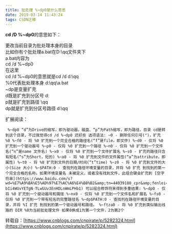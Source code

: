 ```yaml
---
title: 批处理 %~dp0是什么意思
date: 2019-03-14 11:43:24
tags: CSDN迁移
---
```

   **cd /D %~dp0**的意思如下：

 更改当前目录为批处理本身的目录   
 比如你有个批处理a.bat在D:\qq文件夹下   
 a.bat内容为   
 cd /d %~dp0   
 在这里   
 cd /d %~dp0的意思就是cd /d d:\qq   
 %0代表批处理本身 d:\qq\a.bat   
 ~dp是变量扩充   
 d既是扩充到分区号 d:   
 p就是扩充到路径 \qq   
 dp就是扩充到分区号路径 d:\qq 

 扩展阅读：

 
```
 %~dp0 “d”为Drive的缩写，即为驱动器，磁盘、“p”为Path缩写，即为路径，目录 cd是转到这个目录，不过我觉得cd /d %~dp0 还好些 选项语法: ~0 - 删除任何引号(")，扩充 %0 %~f0 - 将 %0 扩充到一个完全合格的路径名(“f”是file，即文件) %~d0 - 仅将 %0 扩充到一个驱动器号 %~p0 - 仅将 %0 扩充到一个路径 %~n0 - 仅将 %0 扩充到一个文件名(“n”是name 文件名) %~x0 - 仅将 %0 扩充到一个文件扩展名 %~s0 - 扩充的路径只含有短名(“s”为Short，短的) %~a0 - 将 %0 扩充到文件的文件属性(“a”为attribute，即属性) %~t0 - 将 %0 扩充到文件的日期/时间(“t”time) %~z0 - 将 %0 扩充到文件的大小(Size 大小) %~$PATH:0 - 查找列在路径环境变量的目录，并将 %0 扩充 到找到的第一个完全合格的名称。如果环境变量名 未被定义，或者没有找到文件，此组合键会扩充到 [空字符串](https://www.baidu.com/s?wd=%E7%A9%BA%E5%AD%97%E7%AC%A6%E4%B8%B2&amp;tn=44039180_cpr&amp;fenlei=mv6quAkxTZn0IZRqIHckPjm4nH00T1dBn1D1PWuWnyfduhDknvm10ZwV5Hcvrjm3rH6sPfKWUMw85HfYnjn4nH6sgvPsT6KdThsqpZwYTjCEQLGCpyw9Uz4Bmy-bIi4WUvYETgN-TLwGUv3EnHDLnWmLPHb1) 可以组合修饰符来得到多重结果: %~dp0 - 仅将 %0 扩充到一个驱动器号和路径 %~nx0 - 仅将 %0 扩充到一个文件名和扩展名 %~fs0 - 仅将 %0 扩充到一个带有短名的完整路径名 %~dp$PATH:0 - 查找列在路径环境变量的目录，并将 %I 扩充 到找到的第一个驱动器号和路径。 %~ftza0 - 将 %0 扩充到类似输出线路的 DIR %0为当前批处理文件 如果0换成1为第一个文件，2为第2个
```
 转载自：[https://www.cnblogs.com/cnpirate/p/5282324.html](https://www.cnblogs.com/cnpirate/p/5282324.html)

   
 